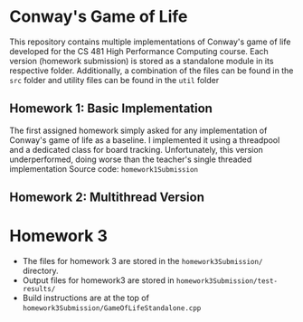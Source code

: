 # Conway's Game of Life
This repository contains multiple implementations of Conway's game of life developed for the CS 481 High Performance Computing course. Each version (homework submission) is stored as a standalone module in its respective folder. Additionally, a combination of the files can be found in the `src` folder and utility files can be found in the `util` folder 

## Homework 1: Basic Implementation
The first assigned homework simply asked for any implementation of Conway's game of life as a baseline. I implemented it using a threadpool and a dedicated class for board tracking. Unfortunately, this version underperformed, doing worse than the teacher's single threaded implementation
Source code: `homework1Submission`

## Homework 2: Multithread Version 


# Homework 3

- The files for homework 3 are stored in the `homework3Submission/` directory.
- Output files for homework3 are stored in `homework3Submission/test-results/`
- Build instructions are at the top of `homework3Submission/GameOfLifeStandalone.cpp`